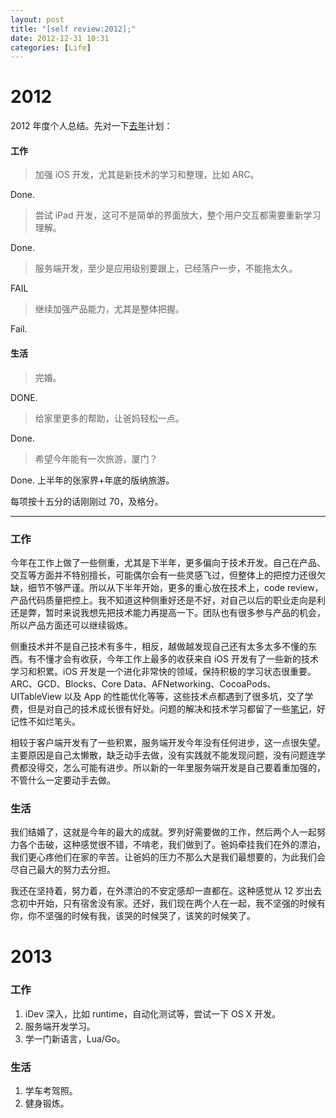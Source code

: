 ```yaml
---
layout: post
title: "[self review:2012];"
date: 2012-12-31 10:31
categories: [Life]
---
```


2012
====

2012 年度个人总结。先对一下[去年][1]计划：

#### 工作
> 加强 iOS 开发，尤其是新技术的学习和整理，比如 ARC。

Done.

> 尝试 iPad 开发，这可不是简单的界面放大，整个用户交互都需要重新学习理解。

Done.

> 服务端开发，至少是应用级别要跟上，已经落户一步，不能拖太久。

FAIL

> 继续加强产品能力，尤其是整体把握。

Fail.

#### 生活
> 完婚。

DONE.

> 给家里更多的帮助，让爸妈轻松一点。

Done.

> 希望今年能有一次旅游，厦门？

Done. 上半年的张家界+年底的版纳旅游。

每项按十五分的话刚刚过 70，及格分。

----

### 工作

今年在工作上做了一些侧重，尤其是下半年，更多偏向于技术开发。自己在产品、交互等方面并不特别擅长，可能偶尔会有一些灵感飞过，但整体上的把控力还很欠缺，细节不够严谨。所以从下半年开始，更多的重心放在技术上，code review，产品代码质量把控上。我不知道这种侧重好还是不好，对自己以后的职业走向是利还是弊，暂时来说我想先把技术能力再提高一下。团队也有很多参与产品的机会，所以产品方面还可以继续锻炼。

侧重技术并不是自己技术有多牛，相反，越做越发现自己还有太多太多不懂的东西。有不懂才会有收获，今年工作上最多的收获来自 iOS 开发有了一些新的技术学习和积累。iOS 开发是一个进化非常快的领域，保持积极的学习状态很重要。ARC、GCD、Blocks、Core Data、AFNetworking、CocoaPods、UITableView 以及 App 的性能优化等等，这些技术点都遇到了很多坑，交了学费，但是对自己的技术成长很有好处。问题的解决和技术学习都留了一些[笔记][2]，好记性不如烂笔头。

相较于客户端开发有了一些积累，服务端开发今年没有任何进步，这一点很失望。主要原因是自己太懒散，缺乏动手去做，没有实践就不能发现问题，没有问题连学费都没得交，怎么可能有进步。所以新的一年里服务端开发是自己要着重加强的，不管什么一定要动手去做。

### 生活

我们结婚了，这就是今年的最大的成就。罗列好需要做的工作，然后两个人一起努力各个击破，这种感觉很不错，不啃老，我们做到了。爸妈牵挂我们在外的漂泊，我们更心疼他们在家的辛苦。让爸妈的压力不那么大是我们最想要的，为此我们会尽自己最大的努力去分担。

我还在坚持着，努力着，在外漂泊的不安定感却一直都在。这种感觉从 12 岁出去念初中开始，只有宿舍没有家。还好，我们现在两个人在一起，我不坚强的时候有你，你不坚强的时候有我，该哭的时候哭了，该笑的时候笑了。

2013
====
### 工作
1. iDev 深入，比如 runtime，自动化测试等，尝试一下 OS X 开发。
1. 服务端开发学习。
1. 学一门新语言，Lua/Go。

### 生活
1. 学车考驾照。
1. 健身锻炼。

[1]:http://fann.im/blog/2011/12/31/self-review-2011/
[2]:http://fann.im/blog/categories/dev/

